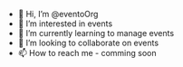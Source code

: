 - 👋 Hi, I’m @eventoOrg
- 👀 I’m interested in events
- 🌱 I’m currently learning to manage events
- 💞️ I’m looking to collaborate on events
- 📫 How to reach me - comming soon

<!---
eventoOrg/eventoOrg is a ✨ special ✨ repository because its `README.md` (this file) appears on your GitHub profile.
You can click the Preview link to take a look at your changes.
--->

